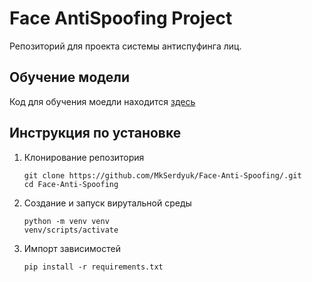 # Face AntiSpoofing Project

Репозиторий для проекта системы антиспуфинга лиц.

## Обучение модели

Код для обучения моедли находится [здесь](https://github.com/MkSerdyuk/Face-Anti-Spoofing/blob/dev/notebooks/FaceAntiSpoofing.ipynb)

## Инструкция по установке

1) Клонирование репозитория
    ```
    git clone https://github.com/MkSerdyuk/Face-Anti-Spoofing/.git 
    cd Face-Anti-Spoofing
    ```

2) Создание и запуск вирутальной среды
    ```
    python -m venv venv
    venv/scripts/activate
    ```

3) Импорт зависимостей
    ```
    pip install -r requirements.txt
    ```